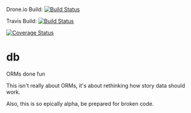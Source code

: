 Drone.io Build:
[![Build Status](https://drone.io/github.com/ttacon/pouch/status.png)](https://drone.io/github.com/ttacon/pouch/latest)

Travis Build:
[![Build Status](https://travis-ci.org/ttacon/pouch.svg?branch=master)](https://travis-ci.org/ttacon/pouch)

[![Coverage Status](https://coveralls.io/repos/ttacon/pouch/badge.svg)](https://coveralls.io/r/ttacon/pouch)

# db
ORMs done fun

This isn't really about ORMs, it's about rethinking how story data should work.

Also, this is so epically alpha, be prepared for broken code.
